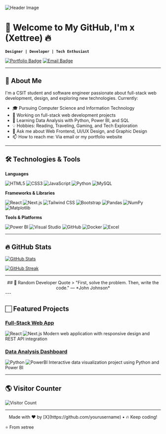 
![Header Image](https://github.com/user-attachments/assets/f80e8718-7ba9-488f-aff7-f365876506df)

# 👋 Welcome to My GitHub, I'm **x** (Xettree) 🔥

**`Designer | Developer | Tech Enthusiast`**

[![Portfolio Badge](https://img.shields.io/badge/Portfolio-Website-blue?style=flat&logo=google-chrome)](https://your-portfolio-url.com)
[![Email Badge](https://img.shields.io/badge/Email-Contact-red?style=flat&logo=gmail)](mailto:youremail@domain.com)

---

## 🚀 About Me

I'm a CSIT student and software engineer passionate about full-stack web development, design, and exploring new technologies. Currently:
- 🎓 Pursuing Computer Science and Information Technology
- 🔭 Working on full-stack web development projects
- 🌱 Learning Data Analysis with Python, Power BI, and SQL
- 💡 Hobbies: Reading, Traveling, Gaming, and Tech Exploration
- 💬 Ask me about Web Frontend, UI/UX Design, and Graphic Design
- 📫 How to reach me: Via email or my portfolio website

---

## 🛠️ Technologies & Tools

**Languages**

![HTML5](https://img.shields.io/badge/HTML5-E34F26?style=for-the-badge&logo=html5&logoColor=white)
![CSS3](https://img.shields.io/badge/CSS3-1572B6?style=for-the-badge&logo=css3&logoColor=white)
![JavaScript](https://img.shields.io/badge/JavaScript-F7DF1E?style=for-the-badge&logo=javascript&logoColor=black)
![Python](https://img.shields.io/badge/Python-3776AB?style=for-the-badge&logo=python&logoColor=white)
![MySQL](https://img.shields.io/badge/MySQL-4479A1?style=for-the-badge&logo=mysql&logoColor=white)

**Frameworks & Libraries**

![React](https://img.shields.io/badge/React-20232A?style=for-the-badge&logo=react&logoColor=61DAFB)
![Next.js](https://img.shields.io/badge/Next.js-000000?style=for-the-badge&logo=nextdotjs&logoColor=white)
![Tailwind CSS](https://img.shields.io/badge/Tailwind_CSS-06B6D4?style=for-the-badge&logo=tailwind-css&logoColor=white)
![Bootstrap](https://img.shields.io/badge/Bootstrap-7952B3?style=for-the-badge&logo=bootstrap&logoColor=white)
![Pandas](https://img.shields.io/badge/Pandas-150458?style=for-the-badge&logo=pandas&logoColor=white)
![NumPy](https://img.shields.io/badge/NumPy-013243?style=for-the-badge&logo=numpy&logoColor=white)
![Matplotlib](https://img.shields.io/badge/Matplotlib-11557C?style=for-the-badge&logo=python&logoColor=white)

**Tools & Platforms**

![Power BI](https://img.shields.io/badge/Power_BI-F2C811?style=for-the-badge&logo=powerbi&logoColor=black)
![Visual Studio](https://img.shields.io/badge/-Visual%20Studio-5C2D91?logo=visualstudio&logoColor=white)
![GitHub](https://img.shields.io/badge/GitHub-181717?style=for-the-badge&logo=github&logoColor=white)
![Docker](https://img.shields.io/badge/Docker-2496ED?style=for-the-badge&logo=docker&logoColor=white)
![Excel](https://img.shields.io/badge/Excel-217346?style=for-the-badge&logo=microsoftexcel&logoColor=white)

---

## 🔥 GitHub Stats

[![GitHub Stats](https://github-readme-stats.vercel.app/api?username=yourusername&show_icons=true&theme=radical)](https://github.com/yourusername)

[![GitHub Streak](https://streak-stats.demolab.com?user=yourusername&theme=radical)](https://git.io/streak-stats)

---
<div align="center">
## 💬 Random Developer Quote
> "First, solve the problem. Then, write the code." — *John Johnson*
</div>
---

## 🏻 Featured Projects

### [Full-Stack Web App](https://github.com/yourusername/project1)
![React](https://img.shields.io/badge/-React-61DAFB?logo=react&logoColor=white)
![Next.js](https://img.shields.io/badge/-Next.js-000000?logo=next.js&logoColor=white)
Modern web application with responsive design and REST API integration

### [Data Analysis Dashboard](https://github.com/yourusername/project2)
![Python](https://img.shields.io/badge/-Python-3776AB?logo=python&logoColor=white)
![PowerBI](https://img.shields.io/badge/-Power_BI-F2C811?logo=powerbi&logoColor=black)
Interactive data visualization project using Python and Power BI

---

## 🌎 Visitor Counter

![Visitor Count](https://profile-counter.glitch.me/yourusername/count.svg)

---
<p align="center">
  Made with ❤️ by [X](https://github.com/yourusername) • 🔥 Keep coding!
</p>

⭐️ From xetree
